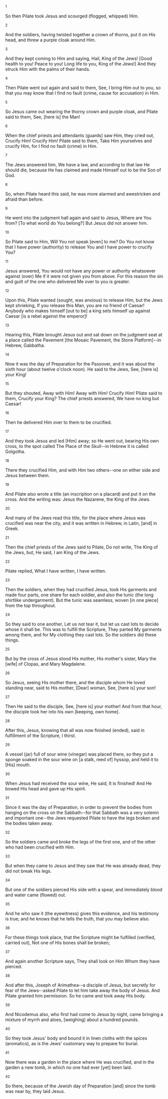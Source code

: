 <sup>1</sup> 

So then Pilate took Jesus and scourged (flogged, whipped) Him. 

<sup>2</sup> 

And the soldiers, having twisted together a crown of thorns, put it on His head, and threw a purple cloak around Him. 

<sup>3</sup> 

And they kept coming to Him and saying, Hail, King of the Jews! [Good health to you! Peace to you! Long life to you, King of the Jews!] And they struck Him with the palms of their hands. 

<sup>4</sup> 

Then Pilate went out again and said to them, See, I bring Him out to you, so that you may know that I find no fault (crime, cause for accusation) in Him. 

<sup>5</sup> 

So Jesus came out wearing the thorny crown and purple cloak, and Pilate said to them, See, [here is] the Man! 

<sup>6</sup> 

When the chief priests and attendants (guards) saw Him, they cried out, Crucify Him! Crucify Him! Pilate said to them, Take Him yourselves and crucify Him, for I find no fault (crime) in Him. 

<sup>7</sup> 

The Jews answered him, We have a law, and according to that law He should die, because He has claimed and made Himself out to be the Son of God. 

<sup>8</sup> 

So, when Pilate heard this said, he was more alarmed and awestricken and afraid than before. 

<sup>9</sup> 

He went into the judgment hall again and said to Jesus, Where are You from? [To what world do You belong?] But Jesus did not answer him. 

<sup>10</sup> 

So Pilate said to Him, Will You not speak [even] to me? Do You not know that I have power (authority) to release You and I have power to crucify You? 

<sup>11</sup> 

Jesus answered, You would not have any power or authority whatsoever against (over) Me if it were not given you from above. For this reason the sin and guilt of the one who delivered Me over to you is greater. 

<sup>12</sup> 

Upon this, Pilate wanted (sought, was anxious) to release Him, but the Jews kept shrieking, If you release this Man, you are no friend of Caesar! Anybody who makes himself [out to be] a king sets himself up against Caesar [is a rebel against the emperor]! 

<sup>13</sup> 

Hearing this, Pilate brought Jesus out and sat down on the judgment seat at a place called the Pavement [the Mosaic Pavement, the Stone Platform]--in Hebrew, Gabbatha. 

<sup>14</sup> 

Now it was the day of Preparation for the Passover, and it was about the sixth hour (about twelve o'clock noon). He said to the Jews, See, [here is] your King! 

<sup>15</sup> 

But they shouted, Away with Him! Away with Him! Crucify Him! Pilate said to them, Crucify your King? The chief priests answered, We have no king but Caesar! 

<sup>16</sup> 

Then he delivered Him over to them to be crucified. 

<sup>17</sup> 

And they took Jesus and led [Him] away; so He went out, bearing His own cross, to the spot called The Place of the Skull--in Hebrew it is called Golgotha. 

<sup>18</sup> 

There they crucified Him, and with Him two others--one on either side and Jesus between them. 

<sup>19</sup> 

And Pilate also wrote a title (an inscription on a placard) and put it on the cross. And the writing was: Jesus the Nazarene, the King of the Jews. 

<sup>20</sup> 

And many of the Jews read this title, for the place where Jesus was crucified was near the city, and it was written in Hebrew, in Latin, [and] in Greek. 

<sup>21</sup> 

Then the chief priests of the Jews said to Pilate, Do not write, The King of the Jews, but, He said, I am King of the Jews. 

<sup>22</sup> 

Pilate replied, What I have written, I have written. 

<sup>23</sup> 

Then the soldiers, when they had crucified Jesus, took His garments and made four parts, one share for each soldier, and also the tunic (the long shirtlike undergarment). But the tunic was seamless, woven [in one piece] from the top throughout. 

<sup>24</sup> 

So they said to one another, Let us not tear it, but let us cast lots to decide whose it shall be. This was to fulfill the Scripture, They parted My garments among them, and for My clothing they cast lots. So the soldiers did these things. 

<sup>25</sup> 

But by the cross of Jesus stood His mother, His mother's sister, Mary the [wife] of Clopas, and Mary Magdalene. 

<sup>26</sup> 

So Jesus, seeing His mother there, and the disciple whom He loved standing near, said to His mother, [Dear] woman, See, [here is] your son! 

<sup>27</sup> 

Then He said to the disciple, See, [here is] your mother! And from that hour, the disciple took her into his own [keeping, own home]. 

<sup>28</sup> 

After this, Jesus, knowing that all was now finished (ended), said in fulfillment of the Scripture, I thirst. 

<sup>29</sup> 

A vessel (jar) full of sour wine (vinegar) was placed there, so they put a sponge soaked in the sour wine on [a stalk, reed of] hyssop, and held it to [His] mouth. 

<sup>30</sup> 

When Jesus had received the sour wine, He said, It is finished! And He bowed His head and gave up His spirit. 

<sup>31</sup> 

Since it was the day of Preparation, in order to prevent the bodies from hanging on the cross on the Sabbath--for that Sabbath was a very solemn and important one--the Jews requested Pilate to have the legs broken and the bodies taken away. 

<sup>32</sup> 

So the soldiers came and broke the legs of the first one, and of the other who had been crucified with Him. 

<sup>33</sup> 

But when they came to Jesus and they saw that He was already dead, they did not break His legs. 

<sup>34</sup> 

But one of the soldiers pierced His side with a spear, and immediately blood and water came (flowed) out. 

<sup>35</sup> 

And he who saw it (the eyewitness) gives this evidence, and his testimony is true; and he knows that he tells the truth, that you may believe also. 

<sup>36</sup> 

For these things took place, that the Scripture might be fulfilled (verified, carried out), Not one of His bones shall be broken; 

<sup>37</sup> 

And again another Scripture says, They shall look on Him Whom they have pierced. 

<sup>38</sup> 

And after this, Joseph of Arimathea--a disciple of Jesus, but secretly for fear of the Jews--asked Pilate to let him take away the body of Jesus. And Pilate granted him permission. So he came and took away His body. 

<sup>39</sup> 

And Nicodemus also, who first had come to Jesus by night, came bringing a mixture of myrrh and aloes, [weighing] about a hundred pounds. 

<sup>40</sup> 

So they took Jesus' body and bound it in linen cloths with the spices (aromatics), as is the Jews' customary way to prepare for burial. 

<sup>41</sup> 

Now there was a garden in the place where He was crucified, and in the garden a new tomb, in which no one had ever [yet] been laid. 

<sup>42</sup> 

So there, because of the Jewish day of Preparation [and] since the tomb was near by, they laid Jesus.